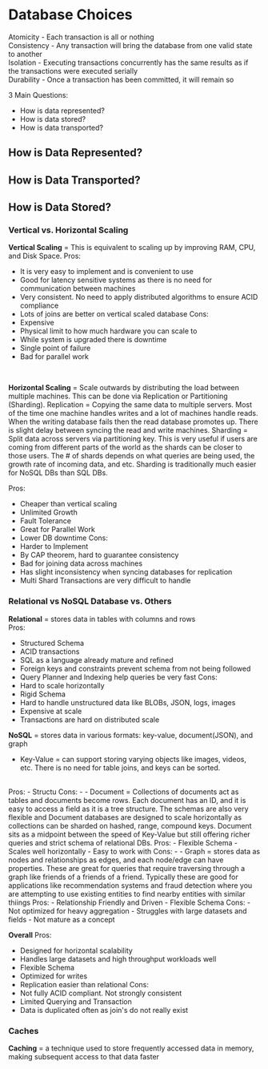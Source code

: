 # Database Choices

Atomicity - Each transaction is all or nothing  
Consistency - Any transaction will bring the database from one valid state to another  
Isolation - Executing transactions concurrently has the same results as if the transactions were executed serially  
Durability - Once a transaction has been committed, it will remain so  

3 Main Questions:
- How is data represented?
- How is data stored?
- How is data transported?

## How is Data Represented?
## How is Data Transported?
## How is Data Stored?
### Vertical vs. Horizontal Scaling
**Vertical Scaling** = This is equivalent to scaling up by improving RAM, CPU, and Disk Space. 
Pros:  
- It is very easy to implement and is convenient to use
- Good for latency sensitive systems as there is no need for communication between machines
- Very consistent. No need to apply distributed algorithms to ensure ACID compliance
- Lots of joins are better on vertical scaled database
Cons:
- Expensive
- Physical limit to how much hardware you can scale to
- While system is upgraded there is downtime
- Single point of failure
- Bad for parallel work
<br>

**Horizontal Scaling** = Scale outwards by distributing the load between multiple machines. This can be done via Replication or Partitioning (Sharding).
Replication = Copying the same data to multiple servers. Most of the time one machine handles writes and a lot of machines handle reads. When the writing database fails then the read database promotes up. There is slight delay between syncing the read and write machines.
Sharding = Split data across servers via partitioning key. This is very useful if users are coming from different parts of the world as the shards can be closer to those users. The # of shards depends on what queries are being used, the growth rate of incoming data, and etc. Sharding is traditionally much easier for NoSQL DBs than SQL DBs.

Pros:
- Cheaper than vertical scaling
- Unlimited Growth
- Fault Tolerance
- Great for Parallel Work
- Lower DB downtime
Cons:
- Harder to Implement
- By CAP theorem, hard to guarantee consistency
- Bad for joining data across machines
- Has slight inconsistency when syncing databases for replication
- Multi Shard Transactions are very difficult to handle

### Relational vs NoSQL Database vs. Others
**Relational** = stores data in tables with columns and rows
<br>
Pros:
- Structured Schema
- ACID transactions
- SQL as a language already mature and refined
- Foreign keys and constraints prevent schema from not being followed
- Query Planner and Indexing help queries be very fast
Cons:
- Hard to scale horizontally
- Rigid Schema
- Hard to handle unstructured data like BLOBs, JSON, logs, images
- Expensive at scale
- Transactions are hard on distributed scale

**NoSQL** = stores data in various formats: key-value, document(JSON), and graph
- Key-Value = can support storing varying objects like images, videos, etc. There is no need for table joins, and keys can be sorted.
<br>
Pros:
- Structu
Cons:
-
- Document = Collections of documents act as tables and documents become rows. Each document has an ID, and it is easy to access a field as it is a tree structure. The schemas are also very flexible and Document databases are designed to scale horizontally as collections can be sharded on hashed, range, compound keys. Document sits as a midpoint between the speed of Key-Value but still offering richer queries and strict schema of relational DBs.
Pros:
- Flexible Schema
- Scales well horizontally
- Easy to work with
Cons:
- 
- Graph = stores data as nodes and relationships as edges, and each node/edge can have properties. These are great for queries that require traversing through a graph like friends of a friends of a friend. Typically these are good for applications like recommendation systems and fraud detection where you are attempting to use existing entities to find nearby entities with similar thiings
Pros:
- Relationship Friendly and Driven
- Flexible Schema
Cons:
- Not optimized for heavy aggregation
- Struggles with large datasets and fields
- Not mature as a concept

**Overall**
Pros:
- Designed for horizontal scalability 
- Handles large datasets and high throughput workloads well
- Flexible Schema
- Optimized for writes
- Replication easier than relational
Cons:
- Not fully ACID compliant. Not strongly consistent
- Limited Querying and Transaction
- Data is duplicated often as join's do not really exist

### Caches
**Caching** = a technique used to store frequently accessed data in memory, making subsequent access to that data faster

